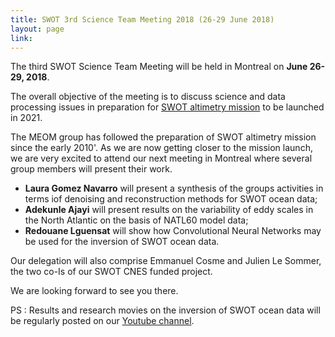 ```yaml
---
title: SWOT 3rd Science Team Meeting 2018 (26-29 June 2018)
layout: page
link: 
---
```



The third SWOT Science Team Meeting will be held in Montreal on **June 26-29, 2018**. 

The overall objective of the meeting is to discuss science and data processing issues in preparation for [SWOT altimetry mission](https://swot.jpl.nasa.gov/mission.htm) to be launched in 2021. 

The MEOM group has followed the preparation of SWOT altimetry mission since the early 2010'. 
As we are now getting closer to the mission launch, we are very excited to attend our next  meeting in Montreal where several group members will present their work. 
  
 - **Laura Gomez Navarro** will present a synthesis of the groups activities in terms iof denoising and reconstruction methods for SWOT ocean data;  
 - **Adekunle Ajayi** will present results on the variability of eddy scales in the North Atlantic on the basis of NATL60 model data; 
 - **Redouane Lguensat** will show how Convolutional Neural Networks may be used for the inversion of SWOT ocean data. 

Our delegation will also comprise Emmanuel Cosme and Julien Le Sommer, the two co-Is of our SWOT CNES funded project. 

We are looking forward to see you there. 


PS : Results and research movies on the inversion of SWOT ocean data will be regularly posted on our [Youtube channel](https://www.youtube.com/watch?v=w2VvgImbucY).



